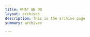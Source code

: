 ```yaml
---
title: WHAT WE DO
layout: archives
description: This is the archive page
summary: archives

---
```

